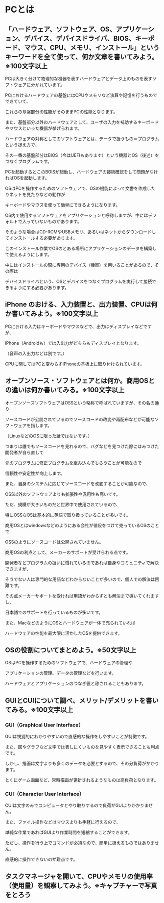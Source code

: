 # PCとは

## 「ハードウェア、ソフトウェア、OS、アプリケーション、デバイス、デバイスドライバ、BIOS、キーボード、マウス、CPU、メモリ、インストール」というキーワードを全て使って、何か文章を書いてみよう。※100文字以上
PCは大きく分けて物理的な機器を表すハードウェアとデータ上のものを表すソフトウェアに分かれています。

PCにおけるハードウェアの基盤にはCPUやメモリなど演算や記憶を行うものでできていて、

これらの基盤部分の性能がそのままPCの性能となります。

また、基盤部分以外のハードウェアとして、ユーザの入力を補助するキーボードやマウスといった機器が挙げられます。

ハードウェアの対称としてのソフトウェアとは、データで扱うもの＝プログラムという捉え方で、

その一番の基盤部分はBIOS（今はUEFIもあります）という機器とOS（後述）をつなぐプログラムです。

PCを起動するとこのBOISが起動し、ハードウェアの接続確認をして問題がなければOSを起動します。

OSはPCを操作するためのソフトウェアで、OSの機能によって文書を作成したりネットを見たりなどの動作が

キーボードやマウスを使って簡単にできるようになります。

OS内で使用するソフトウェアをアプリケーションと呼称しますが、中にはデフォルトで入っていないものがあります。

そのような場合はCD-ROMやUSBメモリ、あるいはネットからダウンロードしてインストールする必要があります。

このインストール作業でOSのとある場所にアプリケーションのデータを構築して使えるようにします。

中にはインストールの際に専用のデバイス（機器）を用いることがあるので、その際は

デバイスドライバという、OSとデバイスをつなぐプログラムを実行して接続できるようにする必要があります。

## iPhone のおける、入力装置と、出力装置、CPUは何か書いてみよう。※100文字以上
PCにおける入力はキーボードやマウスなどで、出力はディスプレイなどですが、

iPhone（Androidも）では入出力がどちらもディスプレイとなります。

（音声の入出力などは別です。）

CPUに関してはPCと変わらずiPhoneの基板上に取り付けられています。

## オープンソース・ソフトウェアとは何か。商用OSとの違いは何か書いてみる。※100文字以上
オープンソースソフトウェアはOSSという略称で呼ばれていますが、その名の通り

ソースコードが公開されているのでソースコードの改変や再配布などが可能なソフトウェアを指します。

（LinuxなどのOSに限った話ではないです。）

つまりは誰でもソースコードを見れるので、バグなどを見つけた際にはみつけた開発者が自ら直して

元のプログラムに修正プログラムを組み込んでもらうことが可能なので

信頼性や安定性が向上します。

また、自身のシステムに応じてソースコードを改変することが可能なので、

OSS以外のソフトウェアよりも拡張性や汎用性も高いです。

ただ、規模が大きいものだと世界中で使用されているので、

特にOSSなOSは基本的に英語で取り扱っていることが多いです。

商用OSとはwindowsなどのようにある会社が値段をつけて売っているOSのことで

OSSのようにソースコードは公開されていません。

商用OSの利点として、メーカーのサポートが受けられる点です。

開発者などプログラムの扱いに慣れているのであれば自身やコミュニティで解決できますが、

そうでない人は専門的な用語などわからないことが多いので、個人での解決は困難です。

その点メーカーサポートを受ければ用語がわからずとも解決まで導いてくれますし、

日本語でのサポートを行っているものが多いです。

また、MacなどのようにOSとハードウェアが一体で売られていれば

ハードウェアの性能を最大限に活かしたOSを提供できます。

## OSの役割についてまとめよう。※50文字以上

OSはPCを操作するためのソフトウェアで、ハードウェアの管理や

アプリケーションの管理、データの管理などを行います。

ハードウェアとアプリケーションのつなぎ役と称されることもあります。

## GUIとCUIについて調べ、メリット/デメリットを書いてみる。※100文字以上

### GUI（Graphical User Interface）
GUIは視覚的にわかりやすいので直感的な操作をしやすいことが特徴です。

また、図やグラフなど文字では表しにくいものを見やすく表示できることも利点です。

しかし、描画は文字よりも多くのデータを必要とするので、その分負荷がかかります。

とくにゲーム画面など、常時描画が更新されるようなものは高負荷となります。

### CUI（Character User Interface）
CUIは文字のみでコンピュータとやり取りするので負荷がGUIよりかかりません。

また、ファイル操作などはマウスよりも手軽に行えるので、

単純な作業であればGUIより作業時間を短縮することができます。

ただし、操作を行う上でコマンドが必須なので、簡単に扱えるものではありません。

直感的に操作できないのが難点です。

## タスクマネージャを開いて、CPUやメモリの使用率（使用量）を観察してみよう。※キャプチャーで写真をとろう